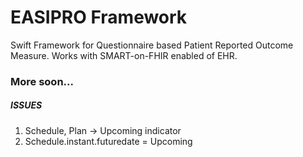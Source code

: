 EASIPRO Framework
================

Swift Framework for Questionnaire based Patient Reported Outcome Measure. Works with SMART-on-FHIR enabled of EHR.

### More soon...


#####  ISSUES

1. Schedule, Plan -> Upcoming indicator
2. Schedule.instant.futuredate = Upcoming

